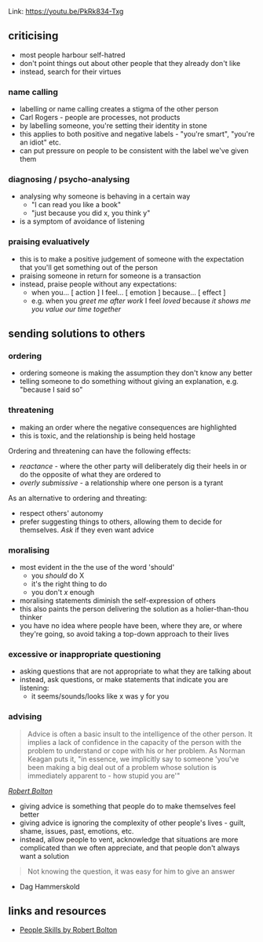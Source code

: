 Link: https://youtu.be/PkRk834-Txg

## criticising

- most people harbour self-hatred
- don't point things out about other people that they already don't like
- instead, search for their virtues

### name calling

- labelling or name calling creates a stigma of the other person
- Carl Rogers - people are processes, not products
- by labelling someone, you're setting their identity in stone
- this applies to both positive and negative labels - "you're smart", "you're an idiot" etc.
- can put pressure on people to be consistent with the label we've given them
### diagnosing / psycho-analysing

- analysing why someone is behaving in a certain way
	- "I can read you like a book"
	- "just because you did x, you think y"
- is a symptom of avoidance of listening

### praising evaluatively

- this is to make a positive judgement of someone with the expectation that you'll get something out of the person
- praising someone in return for someone is a transaction
- instead, praise people without any expectations:
	- when you... [ action ] I feel... [ emotion ] because... [ effect ]
	- e.g. when you _greet me after work_ I feel _loved_ because _it shows me you value our time together_

## sending solutions to others

### ordering

- ordering someone is making the assumption they don't know any better
- telling someone to do something without giving an explanation, e.g. "because I said so"

### threatening

- making an order where the negative consequences are highlighted
- this is toxic, and the relationship is being held hostage

Ordering and threatening can have the following effects:

- _reactance_ - where the other party will deliberately dig their heels in or do
    the opposite of what they are ordered to
- _overly submissive_ - a relationship where one person is a tyrant

As an alternative to ordering and threating:

- respect others' autonomy
- prefer suggesting things to others, allowing them to decide for themselves.
    _Ask_ if they even want advice

### moralising

- most evident in the the use of the word 'should'
    * you _should_ do X
    * it's the right thing to do
    * you don't _x_ enough
- moralising statements diminish the self-expression of others
- this also paints the person delivering the solution as a holier-than-thou thinker
- you have no idea where people have been, where they are, or where they're going,
    so avoid taking a top-down approach to their lives

### excessive or inappropriate questioning

- asking questions that are not appropriate to what they are talking about
- instead, ask questions, or make statements that indicate you are listening:
    * it seems/sounds/looks like x was y for you

### advising

> Advice is often a basic insult to the intelligence of the other person. It implies
> a lack of confidence in the capacity of the person with the problem to understand
> or cope with his or her problem.
> As Norman Keagan puts it, "in essence, we implicitly say to someone 'you've been
> making a big deal out of a problem whose solution is immediately apparent to -
> how stupid you are'"

[_Robert Bolton_](#links-and-resources)

- giving advice is something that people do to make themselves feel better
- giving advice is ignoring the complexity of other people's lives - guilt, shame,
    issues, past, emotions, etc.
- instead, allow people to vent, acknowledge that situations are more complicated
    than we often appreciate, and that people don't always want a solution

> Not knowing the question, it was easy for him to give an answer

- Dag Hammerskold


## links and resources

- [People Skills by Robert Bolton](https://www.goodreads.com/book/show/65327.People_Skills)















